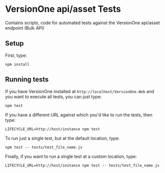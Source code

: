 # VersionOne api/asset Tests
Contains scripts, code for automated tests against the VersionOne api/asset endpoint (Bulk API)

## Setup

First, type:

```
npm install
```

## Running tests

If you have VersionOne installed at `http://localhost/VersionOne.Web` and you want to execute all tests, you can just type:

```
npm test
```

If you have a different URL against which you'd like to run the tests, then type:

```
LIFECYCLE_URL=http://host/instance npm test
```

To run just a single test, but at the default location, type:

```
npm test -- tests/test_file_name.js
```

Finally, if you want to run a single test at a custom location, type:

```
LIFECYCLE_URL=http://host/instance npm test -- tests/test_file_name.js
```